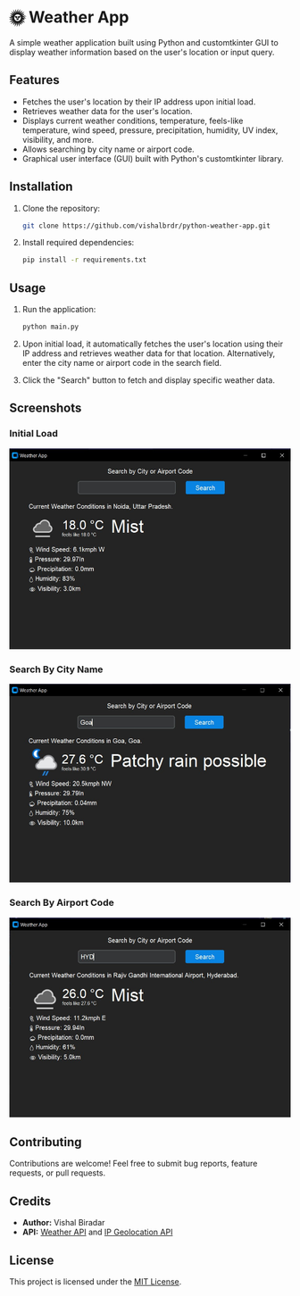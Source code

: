 

# 🌞 Weather App

A simple weather application built using Python and customtkinter GUI to display weather information based on the user's location or input query.

## Features

- Fetches the user's location by their IP address upon initial load.
- Retrieves weather data for the user's location.
- Displays current weather conditions, temperature, feels-like temperature, wind speed, pressure, precipitation, humidity, UV index, visibility, and more.
- Allows searching by city name or airport code.
- Graphical user interface (GUI) built with Python's customtkinter library.

## Installation

1. Clone the repository:
    ```bash
    git clone https://github.com/vishalbrdr/python-weather-app.git
    ```

2. Install required dependencies:
    ```bash
    pip install -r requirements.txt
    ```

## Usage

1. Run the application:
    ```bash
    python main.py
    ```

2. Upon initial load, it automatically fetches the user's location using their IP address and retrieves weather data for that location. Alternatively, enter the city name or airport code in the search field.
3. Click the "Search" button to fetch and display specific weather data.

## Screenshots
### Initial Load
![screenshot-1](/images/screenshots/initial_load.jpg)

### Search By City Name
![screenshot-1](/images/screenshots/city_name.jpg)

### Search By Airport Code
![screenshot-1](/images/screenshots/airport_code.jpg)

## Contributing

Contributions are welcome! Feel free to submit bug reports, feature requests, or pull requests.

## Credits

- **Author:** Vishal Biradar
- **API:** [Weather API](https://www.weatherapi.com/) and [IP Geolocation API](https://geo.ipify.org/)


## License

This project is licensed under the [MIT License](LICENSE).
